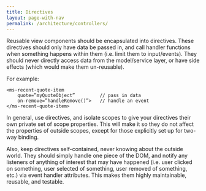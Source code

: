 ```yaml
---
title: Directives
layout: page-with-nav
permalink: /architecture/controllers/
---
```



Reusable view components should be encapsulated into directives.  These
directives should only have data be passed in, and call handler functions when
something happens within them (i.e. limit them to input/events). They should
never directly access data from the model/service layer, or have side effects
(which would make them un-reusable).

For example:

    <ms-recent-quote-item
        quote=”myQuoteObject”         // pass in data
        on-remove=”handleRemove()”>   // handle an event
    </ms-recent-quote-item>


In general, use directives, and isolate scopes to give your directives their own
private set of scope properties. This will make it so they do not affect the
properties of outside scopes, except for those explicitly set up for two-way
binding.

Also, keep directives self-contained, never knowing about the outside world.
They should simply handle one piece of the DOM, and notify any listeners of
anything of interest that may have happened (i.e. user clicked on something,
user selected of something, user removed of something, etc.) via event handler
attributes. This makes them highly maintainable, reusable, and testable.